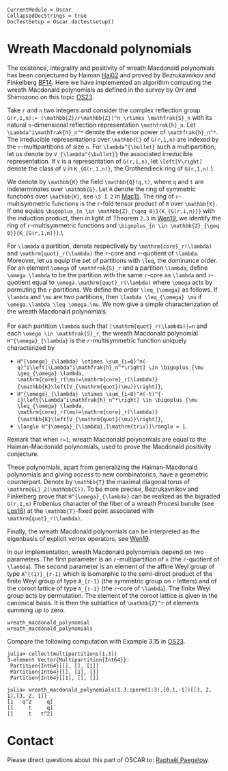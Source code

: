 ```@meta
CurrentModule = Oscar
CollapsedDocStrings = true
DocTestSetup = Oscar.doctestsetup()
```

# Wreath Macdonald polynomials

The existence, integrality and positivity of wreath Macdonald polynomials
 has been conjectured by Haiman [Hai02](@cite) and proved by Bezrukavnikov and Finkelberg [BF14](@cite).
Here we have implemented an algorithm computing the wreath Macdonald
 polynomials as defined in the survey by Orr and Shimozono on this topic [OS23](@cite).

Take ``r`` and ``n`` two integers and consider the complex reflection group ``G(r,1,n):= (\mathbb{Z}/r\mathbb{Z})^n \rtimes \mathfrak{S}_n`` with its natural ``n``-dimensional reflection representation
``\mathfrak{h}_n``. Let ``\Lambda^i\mathfrak{h}_n^*`` denote the exterior power of ``\mathfrak{h}_n^*``. The irreducible representations over ``\mathbb{C}`` of ``G(r,1,n)`` are indexed by the ``r``-multipartitions of size ``n``. For ``\lambda^{\bullet}`` such a multipartition, let us denote by ``V_{\lambda^{\bullet}}`` the associated irreducible representation. If ``V`` is a representation of ``G(r,1,n)``, let ``\left[V\right]`` denote the class of ``V`` in ``K_{G(r,1,n)}``, the Grothendieck ring of ``G(r,1,n)``.\

We denote by ``\mathbb{K}`` the field ``\mathbb{Q}(q,t)``, where ``q`` and ``t`` are indeterminates over ``\mathbb{Q}``. Let ``R`` denote the ring of symmetric functions over ``\mathbb{K}``, see ``\S I.2`` in [Mac15](@cite). The ring of ``r``-multisymmetric functions is the ``r``-fold tensor product of ``R`` over ``\mathbb{K}``. If one equips ``\bigoplus_{n \in \mathbb{Z}_{\geq 0}}{K_{G(r,1,n)}}`` with the induction product, then in light of Theorem ``2.3`` in [Wen19](@cite), we identify the ring of ``r``-multisymmetric functions and ``\bigoplus_{n \in \mathbb{Z}_{\geq 0}}{K_{G(r,1,n)}}``.\

For ``\lambda`` a partition, denote respectively by ``\mathrm{core}_r(\lambda)`` and ``\mathrm{quot}_r(\lambda)`` the ``r``-core and ``r``-quotient of ``\lambda``. Moreover, let us equip the set of partitions with ``\leq``, the dominance order. For an element ``\omega`` of ``\mathfrak{S}_r`` and a partition ``\lambda``, define ``\omega.\lambda`` to be the partition with the same ``r``-core as ``\lambda`` and ``r``-quotient equal to ``\omega.\mathrm{quot}_r(\lambda)`` where ``\omega`` acts by permuting the ``r`` partitions. We define the order ``\leq_{\omega}`` as follows. If ``\lambda`` and ``\mu`` are two partitions, then ``\lambda \leq_{\omega} \mu`` if ``\omega.\lambda \leq \omega.\mu``.
We now give a simple characterization of the wreath Macdonald polynomials.\
\
For each partition ``\lambda`` such that ``|\mathrm{quot}_r(\lambda)|=n`` and each ``\omega \in \mathfrak{S}_r``, the wreath Macdonald polynomial ``H^{\omega}_{\lambda}`` is the ``r``-multisymmetric function uniquely characterized by

* ``H^{\omega}_{\lambda} \otimes \sum_{i=0}^n(-q)^i\left[\Lambda^i\mathfrak{h}_n^*\right] \in \bigoplus_{\mu \geq_{\omega} \lambda, \mathrm{core}_r(\mu)=\mathrm{core}_r(\lambda)}{\mathbb{K}\left[V_{\mathrm{quot}(\mu)}\right]}``,
* ``H^{\omega}_{\lambda} \otimes \sum_{i=0}^n(-t)^{-i}\left[\Lambda^i\mathfrak{h}_n^*\right] \in \bigoplus_{\mu \leq_{\omega} \lambda, \mathrm{core}_r(\mu)=\mathrm{core}_r(\lambda)}{\mathbb{K}\left[V_{\mathrm{quot}(\mu)}\right]}``,
* ``\langle H^{\omega}_{\lambda},[\mathrm{triv}]\rangle = 1``.

Remark that when ``r=1``, wreath Macdonald polynomials are equal to the Haiman-Macdonald polynomials, used to prove the Macdonald positivity conjecture.

These polynomials, apart from generalizing the Haiman-Macdonald polynomials and giving access to new combinatorics, have a geometric counterpart.
Denote by ``\mathbb{T}`` the maximal diagonal torus of ``\mathrm{GL}_2(\mathbb{C})``.
To be more precise, Bezrukavnikov and Finkelberg prove that ``H^{\omega}_{\lambda}`` can be realized as the bigraded ``G(r,1,n)`` Frobenius character of the fiber of a wreath Procesi bundle (see [Los18](@cite)) at the ``\mathbb{T}``-fixed point associated with ``\mathrm{quot}_r(\lambda)``.

Finally, the wreath Macdonald polynomials can be interpreted as the eigenbasis of explicit vertex operators, see [Wen19](@cite).

In our implementation, wreath Macdonald polynomials depend on two parameters. The first parameter is
 an ``r``-multipartition of ``n`` (the ``r``-quotient of ``\lambda``). The second parameter is an element of the affine Weyl group
 of type ``A^{(1)}_{r-1}`` which is isomorphic to the semi-direct product of the finite Weyl group of type ``A_{r-1}`` (the symmetric group on ``r`` letters) and of the coroot lattice of type ``A_{r-1}`` (the ``r``-core of ``\lambda``). The finite Weyl group acts by permutation. The element of the coroot lattice is given in the canonical basis. It is then the sublattice
of ``\mathbb{Z}^r`` of elements summing up to zero.

```@docs
wreath_macdonald_polynomial
wreath_macdonald_polynomials
```

Compare the following computation with Example 3.15 in [OS23](@cite).

```jldoctest
julia> collect(multipartitions(1,3))
3-element Vector{Multipartition{Int64}}:
 Partition{Int64}[[], [], [1]]
 Partition{Int64}[[], [1], []]
 Partition{Int64}[[1], [], []]

julia> wreath_macdonald_polynomials(1,3,cperm(1:3),[0,1,-1])[[3, 2, 1],[3, 2, 1]]
[1   q^2     q]
[1     t     q]
[1     t   t^2]
```

# Contact

Please direct questions about this part of OSCAR to:
[Raphaël Paegelow](https://paegelow.fr/en/).
